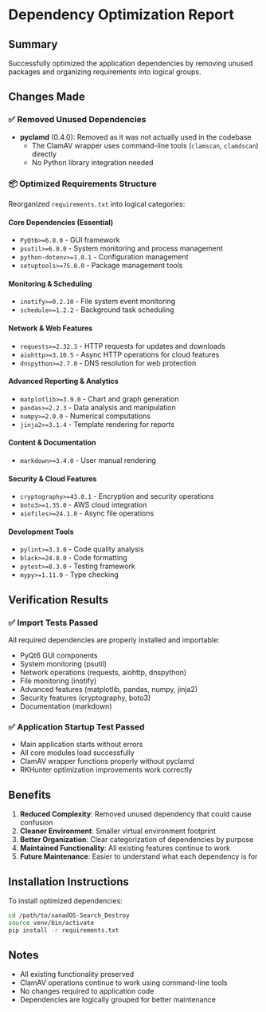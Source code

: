 # Dependency Optimization Report

## Summary
Successfully optimized the application dependencies by removing unused packages and organizing requirements into logical groups.

## Changes Made

### ✅ **Removed Unused Dependencies**
- **pyclamd** (0.4.0): Removed as it was not actually used in the codebase
  - The ClamAV wrapper uses command-line tools (`clamscan`, `clamdscan`) directly
  - No Python library integration needed

### 📦 **Optimized Requirements Structure**
Reorganized `requirements.txt` into logical categories:

#### Core Dependencies (Essential)
- `PyQt6>=6.8.0` - GUI framework
- `psutil>=6.0.0` - System monitoring and process management
- `python-dotenv>=1.0.1` - Configuration management
- `setuptools>=75.0.0` - Package management tools

#### Monitoring & Scheduling
- `inotify>=0.2.10` - File system event monitoring
- `schedule>=1.2.2` - Background task scheduling

#### Network & Web Features
- `requests>=2.32.3` - HTTP requests for updates and downloads
- `aiohttp>=3.10.5` - Async HTTP operations for cloud features
- `dnspython>=2.7.0` - DNS resolution for web protection

#### Advanced Reporting & Analytics
- `matplotlib>=3.9.0` - Chart and graph generation
- `pandas>=2.2.3` - Data analysis and manipulation
- `numpy>=2.0.0` - Numerical computations
- `jinja2>=3.1.4` - Template rendering for reports

#### Content & Documentation
- `markdown>=3.4.0` - User manual rendering

#### Security & Cloud Features
- `cryptography>=43.0.1` - Encryption and security operations
- `boto3>=1.35.0` - AWS cloud integration
- `aiofiles>=24.1.0` - Async file operations

#### Development Tools
- `pylint>=3.3.0` - Code quality analysis
- `black>=24.8.0` - Code formatting
- `pytest>=8.3.0` - Testing framework
- `mypy>=1.11.0` - Type checking

## Verification Results

### ✅ **Import Tests Passed**
All required dependencies are properly installed and importable:
- PyQt6 GUI components
- System monitoring (psutil)
- Network operations (requests, aiohttp, dnspython)
- File monitoring (inotify)
- Advanced features (matplotlib, pandas, numpy, jinja2)
- Security features (cryptography, boto3)
- Documentation (markdown)

### ✅ **Application Startup Test Passed**
- Main application starts without errors
- All core modules load successfully
- ClamAV wrapper functions properly without pyclamd
- RKHunter optimization improvements work correctly

## Benefits

1. **Reduced Complexity**: Removed unused dependency that could cause confusion
2. **Cleaner Environment**: Smaller virtual environment footprint
3. **Better Organization**: Clear categorization of dependencies by purpose
4. **Maintained Functionality**: All existing features continue to work
5. **Future Maintenance**: Easier to understand what each dependency is for

## Installation Instructions

To install optimized dependencies:

```bash
cd /path/to/xanadOS-Search_Destroy
source venv/bin/activate
pip install -r requirements.txt
```

## Notes

- All existing functionality preserved
- ClamAV operations continue to work using command-line tools
- No changes required to application code
- Dependencies are logically grouped for better maintenance
